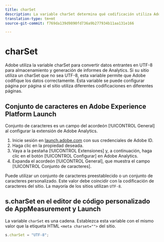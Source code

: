 ```yaml
---
title: charSet
description: La variable charSet determina qué codificación utiliza Adobe para analizar la solicitud de imagen.
translation-type: tm+mt
source-git-commit: f769da139d9890fd736a9b277934b11aa131e166

---
```



# charSet

Adobe utiliza la variable charSet para convertir datos entrantes en UTF-8 para almacenamiento y generación de informes de Analytics. Si su sitio utiliza un charSet que no sea UTF-8, esta variable permite que Adobe codifique los datos correctamente. Esta variable se puede configurar página por página si el sitio utiliza diferentes codificaciones en diferentes páginas.

## Conjunto de caracteres en Adobe Experience Platform Launch

Conjunto de caracteres es un campo del acordeón [!UICONTROL General] al configurar la extensión de Adobe Analytics.

1. Inicie sesión en [launch.adobe.com](https://launch.adobe.com) con sus credenciales de Adobe ID.
2. Haga clic en la propiedad deseada.
3. Vaya a la pestaña [!UICONTROL Extensiones] y, a continuación, haga clic en el botón [!UICONTROL Configurar] en Adobe Analytics.
4. Expanda el acordeón [!UICONTROL General], que muestra el campo [!UICONTROL Conjunto de caracteres].

Puede utilizar un conjunto de caracteres preestablecido o un conjunto de caracteres personalizado. Este valor debe coincidir con la codificación de caracteres del sitio. La mayoría de los sitios utilizan `UTF-8`.

## s.charSet en el editor de código personalizado de AppMeasurement y Launch

La variable `charSet` es una cadena. Establezca esta variable con el mismo valor que la etiqueta HTML `<meta charset="">` del sitio.

```js
s.charSet = "UTF-8";
```

